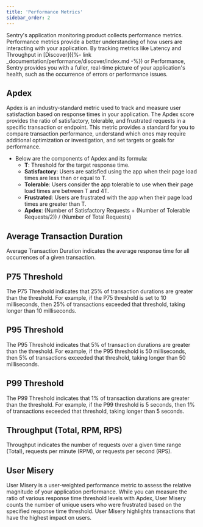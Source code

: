 ```yaml
---
title: 'Performance Metrics'
sidebar_order: 2
---
```


Sentry's application monitoring product collects performance metrics. Performance metrics provide a better understanding of how users are interacting with your application. By tracking metrics like Latency and Throughput in [Discover]({%- link _documentation/performance/discover/index.md -%}) or Performance, Sentry provides you with a fuller, real-time picture of your application's health, such as the occurrence of errors or performance issues.

## Apdex
Apdex is an industry-standard metric used to track and measure user satisfaction based on response times in your application. The Apdex score provides the ratio of satisfactory, tolerable, and frustrated requests in a specific transaction or endpoint. This metric provides a standard for you to compare transaction performance, understand which ones may require additional optimization or investigation, and set targets or goals for performance.

- Below are the components of Apdex and its formula:
    - **T**: Threshold for the target response time.
    - **Satisfactory**: Users are satisfied using the app when their page load times are less than or equal to T.
    - **Tolerable**: Users consider the app tolerable to use when their page load times are between T and 4T.
    - **Frustrated**: Users are frustrated with the app when their page load times are greater than T.
    - **Apdex**: (Number of Satisfactory Requests + (Number of Tolerable Requests/2)) / (Number of Total Requests)
    
## Average Transaction Duration
Average Transaction Duration indicates the average response time for all occurrences of a given transaction.
    
## P75 Threshold
The P75 Threshold indicates that 25% of transaction durations are greater than the threshold. For example, if the P75 threshold is set to 10 milliseconds, then 25% of transactions exceeded that threshold, taking longer than 10 milliseconds.

## P95 Threshold
The P95 Threshold indicates that 5% of transaction durations are greater than the threshold. For example, if the P95 threshold is 50 milliseconds, then 5% of transactions exceeded that threshold, taking longer than 50 milliseconds.

## P99 Threshold
The P99 Threshold indicates that 1% of transaction durations are greater than the threshold. For example, if the P99 threshold is 5 seconds, then 1% of transactions exceeded that threshold, taking longer than 5 seconds.

## Throughput (Total, RPM, RPS)
Throughput indicates the number of requests over a given time range (Total), requests per minute (RPM), or requests per second (RPS).
    
## User Misery
User Misery is a user-weighted performance metric to assess the relative magnitude of your application performance. While you can measure the ratio of various response time threshold levels with Apdex, User Misery counts the number of unique users who were frustrated based on the specified response time threshold. User Misery highlights transactions that have the highest impact on users.
